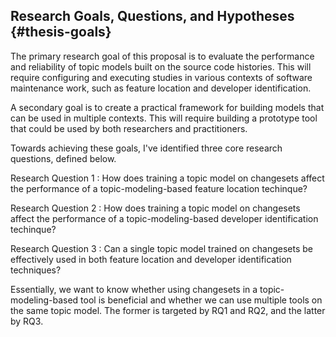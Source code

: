 ## Research Goals, Questions, and Hypotheses {#thesis-goals}

The primary research goal of this proposal is to evaluate the performance and
reliability of topic models built on the source code histories. This will
require configuring and executing studies in various contexts of software
maintenance work, such as feature location and developer identification.

A secondary goal is to create a practical framework for building models that
can be used in multiple contexts. This will require building a prototype tool
that could be used by both researchers and practitioners.

Towards achieving these goals, I've identified three core research questions,
defined below.

Research Question 1
:   How does training a topic model on changesets affect the performance of a
topic-modeling-based feature location techinque?

Research Question 2
:   How does training a topic model on changesets affect the performance of a
topic-modeling-based developer identification techinque?

Research Question 3
:   Can a single topic model trained on changesets be effectively used in both
feature location and developer identification techniques?

Essentially, we want to know whether using changesets in a topic-modeling-based
tool is beneficial and whether we can use multiple tools on the same topic
model. The former is targeted by RQ1 and RQ2, and the latter by RQ3.
